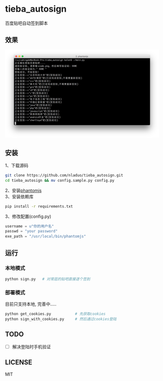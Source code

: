 # tieba_autosign
百度贴吧自动签到脚本
## 效果
![效果](./effect.png)

## 安装
1、下载源码
``` sh
git clone https://github.com/nladuo/tieba_autosign.git
cd tieba_autosign && mv config.sample.py config.py
```
2、安装[phantomjs](http://phantomjs.org/)<br>
3、安装依赖库
``` sh
pip install -r requirements.txt
```
3、修改配置(config.py)
``` python
username = u"你的用户名"
passwd = "your password"
exe_path = "/usr/local/bin/phantomjs"
```
## 运行
### 本地模式
``` sh
python sign.py   # 对常逛的贴吧直接逐个签到
```
### 部署模式
目前只支持本地, 完善中.....
``` sh
python get_cookies.py           # 先获取cookies
python sign_with_cookies.py     # 然后通过cookies登陆
```

## TODO
- [ ] 解决登陆时手机验证
## LICENSE
MIT
